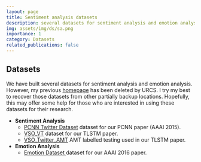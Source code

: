```yaml
---
layout: page
title: Sentiment analysis datasets
description: several datasets for sentiment analysis and emotion analysis
img: assets/img/ds/sa.png
importance: 1
category: Datasets
related_publications: false
---
```


## Datasets
<div class="col-md-8" style="height: auto;">
    We have built several datasets for sentiment analysis and emotion analysis. However, my previous <a href="https://www.cs.rochester.edu/u/qyou">homepage</a> has been deleted by URCS. I try my best to recover those datasets from other partially backup locations. Hopefully, this may offer some help for those who are interested in using these datasets for their research.
    <ul>
    <li>
        <strong>Sentiment Analysis</strong><br/>
        <ul>
            <li><a href="https://1drv.ms/u/s!AqDZbp_iImWrhqI8k_S2uLqab_urdg?e=zwbdPG">PCNN Twitter Dataset</a> dataset for our PCNN paper (AAAI 2015).</li>
            <li><a href="https://1drv.ms/u/s!AqDZbp_iImWrpHnyjqoHXZXUZKR3?e=31agYI">VSO_VT</a> dataset for our TLSTM paper.</li>
            <li><a href="https://1drv.ms/u/s!AqDZbp_iImWrhppfoVjrM8GqKIVx6Q?e=fyXE1u">VSO_Twitter_AMT</a> AMT labelled testing used in our TLSTM paper.</li>
        </ul>
    </li>
    <li>
        <strong>Emotion Analysis</strong><br/> 
        <ul>
            <li><a href="https://1drv.ms/u/s!AqDZbp_iImWrhppifntgxRuw_6o2Ww?e=u2Tv7I">Emotion Dataset </a> dataset for our AAAI 2016 paper.</li>
        </ul>
    </li>

</div>